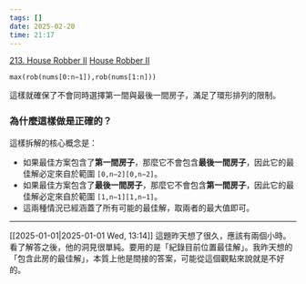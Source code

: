 ```yaml
---
tags: []
date: 2025-02-20
time: 21:17
---
```

[213. House Robber II](https://leetcode.com/problems/house-robber-ii/)
[House Robber II](https://neetcode.io/problems/house-robber-ii)


`max(rob(nums[0:n−1]),rob(nums[1:n]))`

這樣就確保了不會同時選擇第一間與最後一間房子，滿足了環形排列的限制。

### **為什麼這樣做是正確的？**

這樣拆解的核心概念是：

- 如果最佳方案包含了**第一間房子**，那麼它不會包含**最後一間房子**，因此它的最佳解必定來自於範圍 `[0,n−2][0,n−2]`。
- 如果最佳方案包含了**最後一間房子**，那麼它不會包含**第一間房子**，因此它的最佳解必定來自於範圍 `[1,n−1][1,n−1]`。
- 這兩種情況已經涵蓋了所有可能的最佳解，取兩者的最大值即可。

---

[[2025-01-01|2025-01-01 Wed, 13:14]]
這題昨天想了很久，應該有兩個小時。看了解答之後，他的洞見很單純。要用的是「紀錄目前位置最佳解」。我昨天想的「包含此房的最佳解」，本質上他是間接的答案，可能從這個觀點來說就是不好的。
